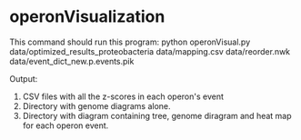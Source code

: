 # operonVisualization

This command should run this program:
python operonVisual.py data/optimized_results_proteobacteria data/mapping.csv data/reorder.nwk 
                       data/event_dict_new.p.events.pik <path to your choice of output directory>

Output:
1) CSV files with all the z-scores in each operon's event
2) Directory with genome diagrams alone. 
3) Directory with diagram containing tree, genome diragram and heat map for each operon event.
